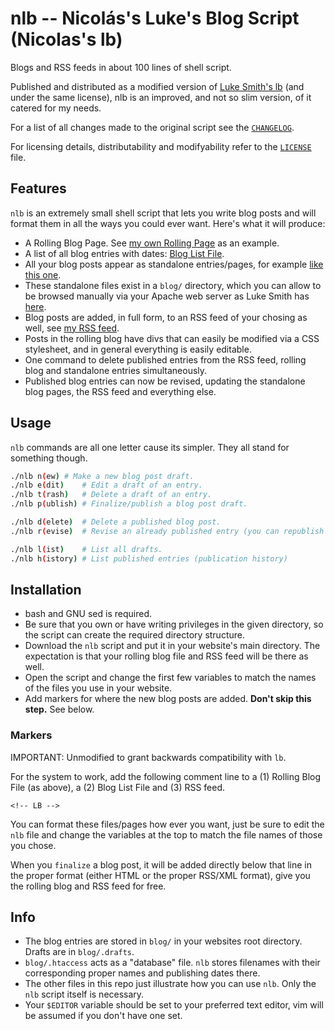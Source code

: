 # nlb -- Nicolás's Luke's Blog Script (Nicolas's lb)

Blogs and RSS feeds in about 100 lines of shell script.

Published and distributed as a modified version of [Luke Smith's lb](https://github.com/LukeSmithxyz/lb) (and under the same license), nlb is an improved, and not so slim version, of it catered for my needs. 

For a list of all changes made to the original script see the [`CHANGELOG`](https://github.com/rnsavinelli/nlb/blob/blog/CHANGELOG).

For licensing details, distributability and modifyability refer to the [`LICENSE`](https://github.com/rnsavinelli/nlb/blob/blog/LICENSE) file.

## Features

`nlb` is an extremely small shell script that lets you write blog posts and will format them in all the ways you could ever want. Here's what it will produce:

- A Rolling Blog Page. See [my own Rolling Page](https://rnsavinelli.github.io/blog.html) as an example.
- A list of all blog entries with dates: [Blog List File](https://rnsavinelli.github.io/blogindex.html).
- All your blog posts appear as standalone entries/pages, for example [like this one](https://rnsavinelli.github.io/blog/now-plotting-network-traffic.html).
- These standalone files exist in a `blog/` directory, which you can allow to be browsed manually via your Apache web server as Luke Smith has [here](http://lukesmith.xyz/blog).
- Blog posts are added, in full form, to an RSS feed of your chosing as well, see [my RSS feed](https://rnsavinelli.githu.io/rss.xml).
- Posts in the rolling blog have divs that can easily be modified via a CSS stylesheet, and in general everything is easily editable.
- One command to delete published entries from the RSS feed, rolling blog and standalone entries simultaneously.
- Published blog entries can now be revised, updating the standalone blog pages, the RSS feed and everything else.

## Usage

`nlb` commands are all one letter cause its simpler. They all stand for something though.

```sh
./nlb n(ew)	# Make a new blog post draft.
./nlb e(dit)	# Edit a draft of an entry.
./nlb t(rash)	# Delete a draft of an entry.
./nlb p(ublish)	# Finalize/publish a blog post draft.

./nlb d(elete)	# Delete a published blog post.
./nlb r(evise)	# Revise an already published entry (you can republish it with `nlb p` when done).

./nlb l(ist)	# List all drafts.
./nlb h(istory)	# List published entries (publication history)
```

## Installation

+ bash and GNU sed is required.
+ Be sure that you own or have writing privileges in the given directory, so the script can create the required directory structure.
+ Download the `nlb` script and put it in your website's main directory. The expectation is that your rolling blog file and RSS feed will be there as well.
+ Open the script and change the first few variables to match the names of the files you use in your website.
+ Add markers for where the new blog posts are added. **Don't skip this step.** See below.

### Markers

IMPORTANT: Unmodified to grant backwards compatibility with `lb`.

For the system to work, add the following comment line to a (1) Rolling Blog File (as above), a (2) Blog List File and (3) RSS feed.

```
<!-- LB -->
```

You can format these files/pages how ever you want, just be sure to edit the `nlb` file and change the variables at the top to match the file names of those you chose.

When you `finalize` a blog post, it will be added directly below that line in the proper format (either HTML or the proper RSS/XML format), give you the rolling blog and RSS feed for free.

## Info

- The blog entries are stored in `blog/` in your websites root directory. Drafts are in `blog/.drafts`.
- `blog/.htaccess` acts as a "database" file. `nlb` stores filenames with their corresponding proper names and publishing dates there.
- The other files in this repo just illustrate how you can use `nlb`. Only the `nlb` script itself is necessary.
- Your `$EDITOR` variable should be set to your preferred text editor, vim will be assumed if you don't have one set.
